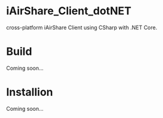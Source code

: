 # iAirShare_Client_dotNET
cross-platform iAirShare Client using CSharp with .NET Core.

# Build
Coming soon...  

# Installion
Coming soon...  
